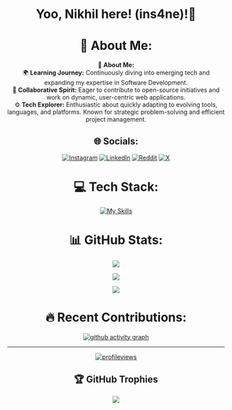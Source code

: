 <div align="center">
<h1 align="center">Yoo, Nikhil here! (ins4ne)!</a>🫡</h1>

# 💫 About Me:  
💼 **About Me:**  
🌍 **Learning Journey:** Continuously diving into emerging tech and expanding my expertise in Software Development.  
🤝 **Collaborative Spirit:** Eager to contribute to open-source initiatives and work on dynamic, user-centric web applications.  
⚙️ **Tech Explorer:** Enthusiastic about quickly adapting to evolving tools, languages, and platforms. Known for strategic problem-solving and efficient project management.

## 🌐 Socials: 
[![Instagram](https://img.shields.io/badge/Instagram-%23E4405F.svg?logo=Instagram&logoColor=white)](https://instagram.com/nxk.hxl) 
[![LinkedIn](https://img.shields.io/badge/LinkedIn-%230077B5.svg?logo=linkedin&logoColor=white)](https://linkedin.com/in/nikhilsindhe) 
[![Reddit](https://img.shields.io/badge/Reddit-%23FF4500.svg?logo=Reddit&logoColor=white)](https://reddit.com/user/bl4ze9) 
[![X](https://img.shields.io/badge/X-black.svg?logo=X&logoColor=white)](https://x.com/nxk_hxl)   

# 💻 Tech Stack: 
[![My Skills](https://skillicons.dev/icons?i=c,css,django,docker,electron,git,github,html,js,jenkins,nodejs,ps,pr,py,react,tailwind,vite,vscode&perline=9&theme=dark)](https://skillicons.dev)

# 📊 GitHub Stats:
![](https://github-readme-stats.vercel.app/api?username=Nikzone1&theme=tokyonight&hide_border=true&include_all_commits=false&count_private=false)<br/>

![](https://github-readme-streak-stats.herokuapp.com/?user=Nikzone1&theme=tokyonight&hide_border=true)<br/>

![](https://github-readme-stats.vercel.app/api/top-langs/?username=Nikzone1&theme=tokyonight&hide_border=true&include_all_commits=false&count_private=false&layout=compact)

# 🔥 Recent Contributions:

[![github activity graph](https://github-readme-activity-graph.vercel.app/graph?username=NikZone1&theme=github-compact)](https://github.com/suraj0-11/github-readme-activity-graph)


---
[![profileviews](https://visitcount.itsvg.in/api?id=Nikzone1&icon=0&color=0)](https://visitcount.itsvg.in)



<!-- Proudly created with GPRM ( https://gprm.itsvg.in ) -->
## 🏆 GitHub Trophies 
![](https://github-profile-trophy.vercel.app/?username=NikZone1&theme=tokyonight&no-frame=false&no-bg=false&margin-w=4)  


</div>
